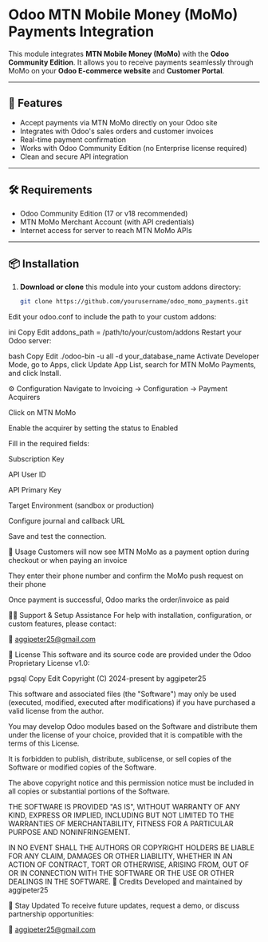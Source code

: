 # Odoo MTN Mobile Money (MoMo) Payments Integration

This module integrates **MTN Mobile Money (MoMo)** with the **Odoo Community Edition**. It allows you to receive payments seamlessly through MoMo on your **Odoo E-commerce website** and **Customer Portal**.

---

## 🌟 Features

- Accept payments via MTN MoMo directly on your Odoo site
- Integrates with Odoo's sales orders and customer invoices
- Real-time payment confirmation
- Works with Odoo Community Edition (no Enterprise license required)
- Clean and secure API integration

---

## 🛠️ Requirements

- Odoo Community Edition (17 or v18 recommended)
- MTN MoMo Merchant Account (with API credentials)
- Internet access for server to reach MTN MoMo APIs

---

## 📦 Installation

1. **Download or clone** this module into your custom addons directory:
   ```bash
   git clone https://github.com/yourusername/odoo_momo_payments.git
Edit your odoo.conf to include the path to your custom addons:

ini
Copy
Edit
addons_path = /path/to/your/custom/addons
Restart your Odoo server:

bash
Copy
Edit
./odoo-bin -u all -d your_database_name
Activate Developer Mode, go to Apps, click Update App List, search for MTN MoMo Payments, and click Install.

⚙️ Configuration
Navigate to Invoicing → Configuration → Payment Acquirers

Click on MTN MoMo

Enable the acquirer by setting the status to Enabled

Fill in the required fields:

Subscription Key

API User ID

API Primary Key

Target Environment (sandbox or production)

Configure journal and callback URL

Save and test the connection.

🚀 Usage
Customers will now see MTN MoMo as a payment option during checkout or when paying an invoice

They enter their phone number and confirm the MoMo push request on their phone

Once payment is successful, Odoo marks the order/invoice as paid

🙋‍♂️ Support & Setup Assistance
For help with installation, configuration, or custom features, please contact:

📧 aggipeter25@gmail.com

🧾 License
This software and its source code are provided under the Odoo Proprietary License v1.0:

pgsql
Copy
Edit
Copyright (C) 2024-present by aggipeter25

This software and associated files (the "Software") may only be used (executed,
modified, executed after modifications) if you have purchased a valid license
from the author.

You may develop Odoo modules based on the Software and distribute them under
the license of your choice, provided that it is compatible with the terms of
this License.

It is forbidden to publish, distribute, sublicense, or sell copies of the
Software or modified copies of the Software.

The above copyright notice and this permission notice must be included in all
copies or substantial portions of the Software.

THE SOFTWARE IS PROVIDED "AS IS", WITHOUT WARRANTY OF ANY KIND, EXPRESS OR
IMPLIED, INCLUDING BUT NOT LIMITED TO THE WARRANTIES OF MERCHANTABILITY,
FITNESS FOR A PARTICULAR PURPOSE AND NONINFRINGEMENT.

IN NO EVENT SHALL THE AUTHORS OR COPYRIGHT HOLDERS BE LIABLE FOR ANY CLAIM,
DAMAGES OR OTHER LIABILITY, WHETHER IN AN ACTION OF CONTRACT, TORT OR
OTHERWISE, ARISING FROM, OUT OF OR IN CONNECTION WITH THE SOFTWARE OR THE
USE OR OTHER DEALINGS IN THE SOFTWARE.
🧠 Credits
Developed and maintained by aggipeter25

🔗 Stay Updated
To receive future updates, request a demo, or discuss partnership opportunities:

📧 aggipeter25@gmail.com
